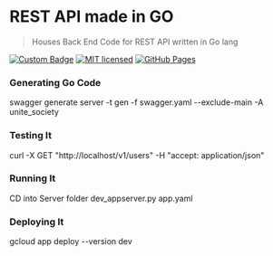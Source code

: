 # REST API made in GO
> Houses Back End Code for REST API written in Go lang

[![Custom Badge](https://img.shields.io/badge/Author-Abhijit%20Kar-brightgreen.svg?style=flat)](http://www.abhijit-kar.com/)
[![MIT licensed](https://img.shields.io/badge/Licence-MIT-blue.svg?style=flat)](https://opensource.org/licenses/mit-license.php)
[![GitHub Pages](https://img.shields.io/badge/Server-GitHub%20Pages-brightgreen.svg?style=flat)](http://www.abhijit-kar.com/swagger-editor/)

### Generating Go Code

swagger generate server -t gen -f swagger.yaml --exclude-main -A unite_society

### Testing It
curl -X GET "http://localhost/v1/users" -H "accept: application/json"

### Running It
CD into Server folder
dev_appserver.py app.yaml

### Deploying It
gcloud app deploy --version dev
